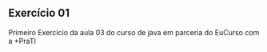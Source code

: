 ## Exercício 01

Primeiro Exercício da aula 03 do curso de java em parceria do EuCurso com a +PraTI

